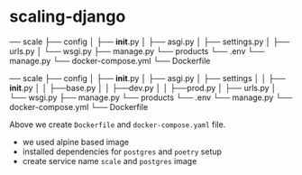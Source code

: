 # scaling-django

── scale
├── config
│ ├── **init**.py
│ ├── asgi.py
│ ├── settings.py
│ ├── urls.py
│ └── wsgi.py
├── manage.py
└── products
└── .env
└── manage.py
└── docker-compose.yml
└── Dockerfile

── scale
├── config
│ ├── **init**.py
│ ├── asgi.py
│ ├── settings
│ │ ├── **init**.py
│ │ ├──base.py
│ │ ├──dev.py
│ │ ├──prod.py
│ ├── urls.py
│ └── wsgi.py
├── manage.py
└── products
└── .env
└── manage.py
└── docker-compose.yml
└── Dockerfile

Above we create `Dockerfile` and `docker-compose.yaml` file.

- we used alpine based image
- installed dependencies for `postgres` and `poetry` setup
- create service name `scale` and `postgres` image
